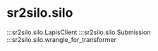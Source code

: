 # sr2silo.silo

:::sr2silo.silo.LapisClient
:::sr2silo.silo.Submission
:::sr2silo.silo.wrangle_for_transformer
